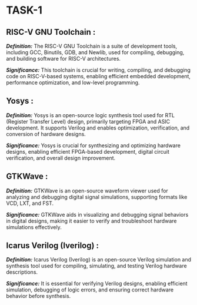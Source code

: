 # TASK-1

## RISC-V GNU Toolchain : 
_**Definition:**_ The RISC-V GNU Toolchain is a suite of development tools, including GCC, Binutils, GDB, and Newlib, used for compiling, debugging, and building software for RISC-V architectures.  
  
_**Significance:**_ This toolchain is crucial for writing, compiling, and debugging code on RISC-V-based systems, enabling efficient embedded development, performance optimization, and low-level programming.   


## Yosys :  
_**Definition:**_ Yosys is an open-source logic synthesis tool used for RTL (Register Transfer Level) design, primarily targeting FPGA and ASIC development. It supports Verilog and enables optimization, verification, and conversion of hardware designs.  
  
_**Significance:**_ Yosys is crucial for synthesizing and optimizing hardware designs, enabling efficient FPGA-based development, digital circuit verification, and overall design improvement.  


## GTKWave :  
_**Definition:**_ GTKWave is an open-source waveform viewer used for analyzing and debugging digital signal simulations, supporting formats like VCD, LXT, and FST.
  
_**Significance:**_ GTKWave aids in visualizing and debugging signal behaviors in digital designs, making it easier to verify and troubleshoot hardware simulations effectively.  


## Icarus Verilog (Iverilog) :   
_**Definition:**_ Icarus Verilog (Iverilog) is an open-source Verilog simulation and synthesis tool used for compiling, simulating, and testing Verilog hardware descriptions.   
  
_**Significance:**_ It is essential for verifying Verilog designs, enabling efficient simulation, debugging of logic errors, and ensuring correct hardware behavior before synthesis.   





